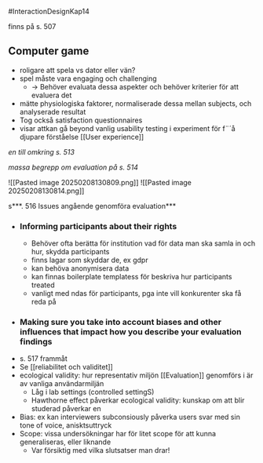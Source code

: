 
#InteractionDesignKap14

finns på s. 507
## Computer game
- roligare att spela vs dator eller vän?
- spel måste vara engaging och challenging
	- -> Behöver evaluata dessa aspekter och behöver kriterier för att evaluera det
- mätte physiologiska faktorer, normaliserade dessa mellan subjects, och analyserade resultat
- Tog också satisfaction questionnaires
- visar attkan gå beyond vanlig usability testing i experiment för f¨´å djupare förståelse [[User experience]]

*en till omkring s. 513*

*massa begrepp om evaluation på s. 514*

![[Pasted image 20250208130809.png]]
![[Pasted image 20250208130814.png]]

s***. 516 Issues angående genomföra evaluation***
- ### Informing participants about their rights
	- Behöver ofta berätta för institution vad för data man ska samla in och hur, skydda participants
	- finns lagar som skyddar de, ex gdpr
	- kan behöva anonymisera data
	- kan finnas boilerplate templatess för beskriva hur participants treated
	- vanligt med ndas för participants, pga inte vill konkurenter ska få reda på
- ### Making sure you take into account biases and other influences that impact how you describe your evaluation findings
- s.  517 frammåt
- Se [[reliabilitet och validitet]]
- ecological validity: hur representativ miljön [[Evaluation]] genomförs i är av vanliga användarmiljän
	- Låg i lab settings (controlled settingS)
	- Hawthorne effect påverkar ecological validity: kunskap om att blir studerad påverkar en
- Bias: ex kan interviewers subconsiously påverka users svar med sin tone of voice, anisktsuttryck
- Scope: vissa undersökningar har för litet scope för att kunna generaliseras, eller liknande
	- Var försiktig med vilka slutsatser man drar!

